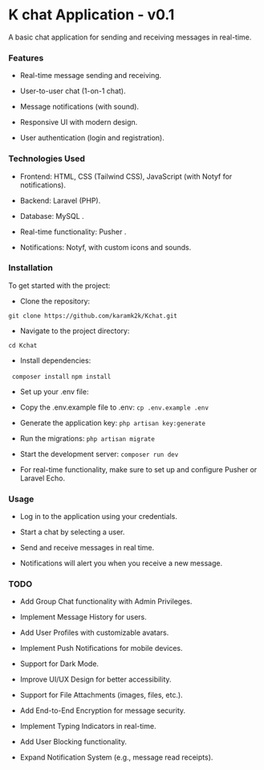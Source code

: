 # K chat Application - v0.1
A basic chat application for sending and receiving messages in real-time.

### Features 
- Real-time message sending and receiving.

- User-to-user chat (1-on-1 chat).

- Message notifications (with sound).

- Responsive UI with modern design.

- User authentication (login and registration).

### Technologies Used

- Frontend: HTML, CSS (Tailwind CSS), JavaScript (with Notyf for notifications).

- Backend: Laravel (PHP).

- Database: MySQL .

- Real-time functionality: Pusher .

- Notifications: Notyf, with custom icons and sounds.

### Installation 

To get started with the project:

+ Clone the repository:

` git clone https://github.com/karamk2k/Kchat.git `

+ Navigate to the project directory:

` cd Kchat `
+ Install dependencies: 

` composer install`  `npm install `

+ Set up your .env file: 

 - Copy the .env.example file to .env: 
 ` cp .env.example .env `

+ Generate the application key:
` php artisan key:generate `

+ Run the migrations: 
 ` php artisan migrate `

+ Start the development server:
    ` composer run dev `

+ For real-time functionality, make sure to set up and configure Pusher or Laravel Echo.

### Usage

+ Log in to the application using your credentials.

+ Start a chat by selecting a user.

+ Send and receive messages in real time.

+ Notifications will alert you when you receive a new message.

### TODO
- Add Group Chat functionality with Admin Privileges.

- Implement Message History for users.

- Add User Profiles with customizable avatars.

- Implement Push Notifications for mobile devices.

- Support for Dark Mode.

- Improve UI/UX Design for better accessibility.

- Support for File Attachments (images, files, etc.).

- Add End-to-End Encryption for message security.

- Implement Typing Indicators in real-time.

- Add User Blocking functionality.

- Expand Notification System (e.g., message read receipts).






